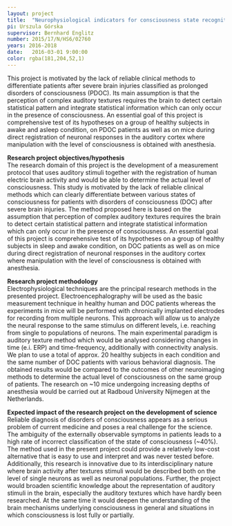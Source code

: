 ```yaml
---
layout: project
title:  "Neurophysiological indicators for consciousness state recognition using auditory textures."
pi: Urszula Górska
supervisor: Bernhard Englitz
number: 2015/17/N/HS6/02760
years: 2016-2018
date:   2016-03-01 9:00:00
color: rgba(181,204,52,1)
---
```


This project is motivated by the lack of reliable clinical methods to differentiate patients after severe brain injuries classified as prolonged disorders of consciousness (PDOC). Its main assumption is that the perception of complex auditory textures requires the brain to detect certain statistical pattern and integrate statistical information which can only occur in the presence of consciousness. An essential goal of this project is comprehensive test of its hypotheses on a group of healthy subjects in awake and asleep condition, on PDOC patients as well as on mice during direct registration of neuronal responses in the auditory cortex where manipulation with the level of consciousness is obtained with anesthesia.

**Research project objectives/hypothesis**  
The research domain of this project is the development of a measurement protocol that uses auditory stimuli together with the registration of human  electric brain activity and would be able to determine the actual level of consciousness. This study is motivated by the lack of reliable clinical methods which can clearly differentiate between various states of consciousness for patients with disorders of consciousness (DOC) after severe brain injuries. The method proposed here is based on the assumption that perception of complex auditory textures requires the brain to detect certain statistical pattern and integrate statistical information which can only occur in the presence of consciousness. An essential goal of this project is comprehensive test of its hypotheses on a group of healthy subjects in sleep and awake condition, on DOC patients as well as on mice during direct registration of neuronal responses in the auditory cortex where manipulation with the level of consciousness is obtained with anesthesia.

**Research project methodology**  
Electrophysiological techniques are the principal research methods in the presented project. Electroencephalography will be used as the basic measurement technique in healthy human and DOC patients whereas the experiments in mice will be performed with chronically implanted electrodes for recording from multiple neurons. This approach will allow us to analyze the neural response to the same stimulus on different levels, i.e. reaching from single to populations of neurons. The main experimental paradigm is auditory texture method which would be analysed considering changes in time (e.i. ERP) and time-frequency, additionally with connectivity analysis.
We plan to use a total of approx. 20 healthy subjects in each condition and the same number of DOC patients with various behavioral diagnosis. The obtained results would be compared to the outcomes of other neuroimaging methods to determine the actual level of consciousness on the same group of patients. The research on ~10 mice undergoing increasing depths of anesthesia would be carried out at Radboud University Nijmegen at the Netherlands.

**Expected impact of the research project on the development of science**  
Reliable diagnosis of disorders of consciousness appears as a serious problem of current medicine and poses a real challenge for the science. The ambiguity of the externally observable symptoms in patients leads to a high  rate of incorrect classification of the state of consciousness (~40%). The method used in the present project could provide a relatively low-cost alternative that is easy to use and interpret and was never tested before.
Additionally, this research is innovative due to its interdisciplinary nature where brain activity after textures stimuli would be described both on the level of single neurons as well as neuronal populations. Further, the project would broaden scientific knowledge about the representation of auditory stimuli in the brain, especially the auditory textures which have hardly been researched. At the same time it would deepen the understanding of the brain mechanisms underlying consciousness in general and situations in which consciousness is lost fully or partially.
